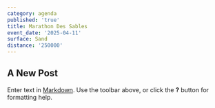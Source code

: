 ```yaml
---
category: agenda
published: 'true'
title: Marathon Des Sables
event_date: '2025-04-11'
surface: Sand
distance: '250000'
---
```

## A New Post

Enter text in [Markdown](http://daringfireball.net/projects/markdown/). Use the toolbar above, or click the **?** button for formatting help.
